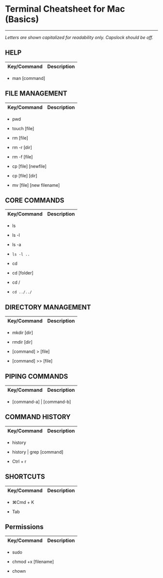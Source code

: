 # Terminal Cheatsheet for Mac (Basics)

------------

_Letters are shown capitalized for readability only._  _Capslock should be off._
## HELP

| Key/Command | Description |
| ----------- | ----------- |
* man [command]

## FILE MANAGEMENT

| Key/Command | Description |
| ----------- | ----------- |
* pwd

* touch [file]

* rm [file]
* rm -r [dir]

* rm -f [file]

* cp [file] [newfile]

* cp [file] [dir]

* mv [file] [new filename]


## CORE COMMANDS

| Key/Command | Description |
| ----------- | ----------- |
* ls

* ls -l

* ls -a

* `ls -l ..`

* cd

* cd [folder]

* cd /  

* `cd ../../`


## DIRECTORY MANAGEMENT

| Key/Command | Description |
| ----------- | ----------- |
* mkdir [dir]

* rmdir [dir]

* [command] > [file]

* [command] >> [file]


## PIPING COMMANDS

| Key/Command | Description |
| ----------- | ----------- |

* [command-a] | [command-b]


## COMMAND HISTORY

| Key/Command | Description |
| ----------- | ----------- |
* history

* history \| grep [command]

* Ctrl + r


## SHORTCUTS

| Key/Command | Description |
| ----------- | ----------- |
* ⌘Cmd + K

* Tab


## Permissions

| Key/Command | Description |
| ----------- | ----------- |
* sudo

* chmod +x [filename]

* chown
